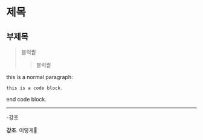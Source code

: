 # 제목
## 부제목
> 블럭퀕
>>블럭퀕

this is a normal paragraph:

    this is a code block.
  
end code block.

----------------------------
-강조

__강조__.   이렇게🤪
